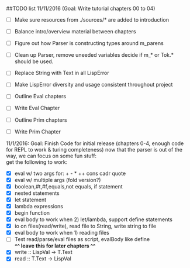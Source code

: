 ##TODO list
11/11/2016 (Goal: Write tutorial chapters 00 to 04)
- [ ] Make sure resources from ./sources/* are added to introduction
- [ ] Balance intro/overview material between chapters
- [ ] Figure out how Parser is constructing types around m_parens
- [ ] Clean up Parser, remove uneeded variables decide if m_* or Tok.* should be used.
- [ ] Replace String with Text in all LispError
- [ ] Make LispError diversity and usage consistent throughout project
- [ ] Outline Eval chapters
- [ ] Write Eval Chapter
- [ ] Outline Prim chapters
- [ ] Write Prim Chapter



11/1/2016: Goal: Finish Code for initial release (chapters 0-4, enough code for REPL to work & turing completeness)
now that the parser is out of the way, we can focus on some fun stuff:    
get the following to work:  
- [x] eval w/ two args for: + - * ++ cons cadr quote    
- [x] eval w/ multiple args (fold version?)     
- [x] boolean,#t,#f,equals,not equals, if statement    
- [x] nested statements    
- [x] let statement    
- [x] lambda expressions    
- [x] begin function    
- [x] eval body to work when 2) let/lambda, support define statements    
- [x] io on files(read/write), read file to String, write string to file    
- [x] eval body to work when 1) reading files
- [ ] Test read/parse/eval files as script, evalBody like define    
**^^ leave this for later chapters ^^**    
- [x] write :: LispVal -> T.Text     
- [x] read  ::            T.Text -> LispVal     

